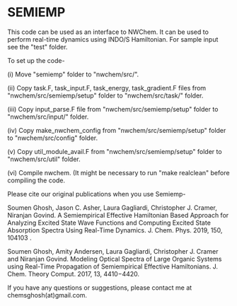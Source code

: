 # SEMIEMP

This code can be used as an interface to NWChem. It can be used to perform real-time dynamics using INDO/S Hamiltonian. For sample input see the "test" folder. 

To set up the code-

(i) Move "semiemp" folder to "nwchem/src/".

(ii) Copy task.F, task_input.F, task_energy, task_gradient.F files from "nwchem/src/semiemp/setup" folder to "nwchem/src/task/" folder.

(iii) Copy input_parse.F file from "nwchem/src/semiemp/setup" folder to "nwchem/src/input/" folder. 

(iv) Copy make_nwchem_config from "nwchem/src/semiemp/setup" folder to  "nwchem/src/config" folder.

(v) Copy util_module_avail.F from "nwchem/src/semiemp/setup" folder to "nwchem/src/util" folder.

(vi) Compile nwchem. (It might be necessary to run "make realclean" before compiling the code.




Please cite our original publications when you use Semiemp-

Soumen Ghosh, Jason C. Asher, Laura Gagliardi, Christopher J. Cramer, Niranjan Govind. A Semiempirical Effective Hamiltonian Based Approach for Analyzing Excited State Wave Functions and Computing Excited State Absorption Spectra Using Real-Time Dynamics. J. Chem. Phys. 2019, 150, 104103 .

Soumen Ghosh, Amity Andersen, Laura Gagliardi, Christopher J. Cramer and Niranjan Govind. Modeling Optical Spectra of Large Organic Systems using Real-Time Propagation of Semiempirical Effective Hamiltonians. J. Chem. Theory Comput. 2017, 13, 4410−4420.



If you have any questions or suggestions, please contact me at chemsghosh(at)gmail.com.
